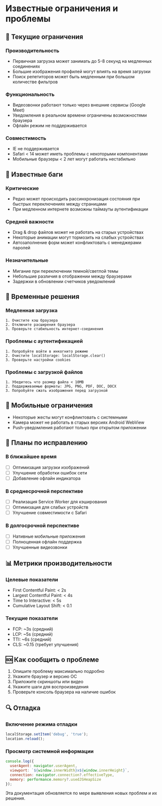 
# Известные ограничения и проблемы

## 🚧 Текущие ограничения

### Производительность
- Первичная загрузка может занимать до 5-8 секунд на медленных соединениях
- Большие изображения профилей могут влиять на время загрузки
- Поиск репетиторов может быть медленным при большом количестве фильтров

### Функциональность
- Видеозвонки работают только через внешние сервисы (Google Meet)
- Уведомления в реальном времени ограничены возможностями браузера
- Офлайн режим не поддерживается

### Совместимость
- IE не поддерживается
- Safari < 14 может иметь проблемы с некоторыми компонентами
- Мобильные браузеры < 2 лет могут работать нестабильно

## 🐛 Известные баги

### Критические
- Редко может происходить рассинхронизация состояния при быстрых переключениях между страницами
- При медленном интернете возможны таймауты аутентификации

### Средней важности
- Drag & drop файлов может не работать на старых устройствах
- Некоторые анимации могут тормозить на слабых устройствах
- Автозаполнение форм может конфликтовать с менеджерами паролей

### Незначительные
- Мигание при переключении темной/светлой темы
- Небольшие различия в отображении между браузерами
- Задержки в обновлении счетчиков уведомлений

## 🔧 Временные решения

### Медленная загрузка
```
1. Очистите кэш браузера
2. Отключите расширения браузера
3. Проверьте стабильность интернет-соединения
```

### Проблемы с аутентификацией
```
1. Попробуйте войти в инкогнито режиме
2. Очистите localStorage: localStorage.clear()
3. Проверьте настройки cookies
```

### Проблемы с загрузкой файлов
```
1. Убедитесь что размер файла < 10MB
2. Поддерживаемые форматы: JPG, PNG, PDF, DOC, DOCX
3. Попробуйте сжать изображения перед загрузкой
```

## 📱 Мобильные ограничения

- Некоторые жесты могут конфликтовать с системными
- Камера может не работать в старых версиях Android WebView
- Push-уведомления работают только при открытом приложении

## 🔄 Планы по исправлению

### В ближайшее время
- [ ] Оптимизация загрузки изображений
- [ ] Улучшение обработки ошибок сети
- [ ] Добавление офлайн индикатора

### В среднесрочной перспективе
- [ ] Реализация Service Worker для кэширования
- [ ] Оптимизация для слабых устройств
- [ ] Улучшение совместимости с Safari

### В долгосрочной перспективе
- [ ] Нативные мобильные приложения
- [ ] Полноценная офлайн поддержка
- [ ] Улучшенные видеозвонки

## 📊 Метрики производительности

### Целевые показатели
- First Contentful Paint: < 2s
- Largest Contentful Paint: < 4s
- Time to Interactive: < 5s
- Cumulative Layout Shift: < 0.1

### Текущие показатели
- FCP: ~3s (средний)
- LCP: ~5s (средний)
- TTI: ~6s (средний)
- CLS: ~0.15 (требует улучшения)

## 🆘 Как сообщить о проблеме

1. Опишите проблему максимально подробно
2. Укажите браузер и версию ОС
3. Приложите скриншоты или видео
4. Укажите шаги для воспроизведения
5. Проверьте консоль браузера на наличие ошибок

## 🔍 Отладка

### Включение режима отладки
```javascript
localStorage.setItem('debug', 'true');
location.reload();
```

### Просмотр системной информации
```javascript
console.log({
  userAgent: navigator.userAgent,
  viewport: `${window.innerWidth}x${window.innerHeight}`,
  connection: navigator.connection?.effectiveType,
  memory: performance.memory?.usedJSHeapSize
});
```

Эта документация обновляется по мере выявления новых проблем и их решения.
